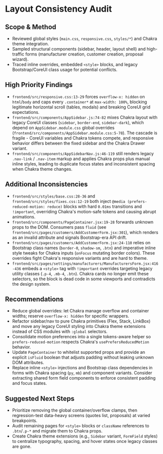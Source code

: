 # Layout Consistency Audit

## Scope & Method
- Reviewed global styles (`main.css`, `responsive.css`, `styles/*`) and Chakra theme integration.
- Sampled structural components (sidebar, header, layout shell) and high-traffic forms (manufacturer creation, customer creation, proposal wizard).
- Traced inline overrides, embedded `<style>` blocks, and legacy Bootstrap/CoreUI class usage for potential conflicts.

## High Priority Findings
- `frontend/src/responsive.css:13-29` forces `overflow-x: hidden` on `html`/`body` and caps every `.container*` at `max-width: 100%`, blocking legitimate horizontal scroll (tables, modals) and breaking CoreUI grid expectations.
- `frontend/src/components/AppSidebar.js:74-82` mixes Chakra layout with legacy CoreUI classes (`sidebar`, `border-end`, `sidebar-dark`), which depend on `AppSidebar.module.css` global overrides (`frontend/src/components/AppSidebar.module.css:5-78`). The cascade is fragile - CoreUI variables and Chakra tokens compete, and responsive behavior differs between the fixed sidebar and the Chakra Drawer variant.
- `frontend/src/components/AppSidebarNav.js:46-119` still renders legacy `.nav-link` / `.nav-item` markup and applies Chakra props plus manual inline styles, leading to duplicate focus states and inconsistent spacing when Chakra theme changes.

## Additional Inconsistencies
- `frontend/src/styles/base.css:28-36` and `frontend/src/styles/fixes.css:12-19` both inject `@media (prefers-reduced-motion: reduce)` blocks with hard `0.01ms` transitions and `!important`, overriding Chakra's motion-safe tokens and causing abrupt animations.
- `frontend/src/components/PageContainer.jsx:19-28` forwards unknown props to the DOM. Consumers pass `fluid` (see `frontend/src/pages/customers/AddCustomerForm.jsx:301`), which renders as an invalid attribute and signals Bootstrap-era API drift.
- `frontend/src/pages/customers/AddCustomerForm.jsx:24-110` relies on Bootstrap class names (`border-0`, `shadow-sm`, `.btn`) and imperative inline style tweaks for Chakra inputs (`onFocus` mutating border colors). These overrides fight Chakra's responsive variants and are hard to theme.
- `frontend/src/pages/settings/manufacturers/ManufacturersForm.jsx:416-436` embeds a `<style>` tag with `!important` overrides targeting legacy utility classes (`.p-4`, `.mb-4`, `.btn`). Chakra cards no longer emit these selectors, so the block is dead code in some viewports and contradicts the design system.

## Recommendations
- Reduce global overrides: let Chakra manage overflow and container widths; reserve `overflow-x: hidden` for specific wrappers.
- Refactor sidebar/nav to pure Chakra primitives (Flex, Stack, LinkBox) and move any legacy CoreUI styling into Chakra theme extensions instead of CSS modules with `:global` selectors.
- Consolidate motion preferences into a single tokens-aware helper so `prefers-reduced-motion` respects Chakra's `usePrefersReducedMotion` behavior.
- Update `PageContainer` to whitelist supported props and provide an explicit `isFluid` boolean that adjusts padding without leaking unknown DOM attributes.
- Replace inline `<style>` injections and Bootstrap class dependencies in forms with Chakra spacing (`py`, `mb`) and component variants. Consider extracting shared form field components to enforce consistent padding and focus states.

## Suggested Next Steps
- Prioritize removing the global container/overflow clamps, then regression-test data-heavy screens (quotes list, proposals) at varied breakpoints.
- Audit remaining pages for `<style>` blocks or `className` references to `.btn`/`.p-*` and migrate them to Chakra props.
- Create Chakra theme extensions (e.g., `Sidebar` variant, `FormField` styles) to centralize typography, spacing, and hover states once legacy classes are gone.
